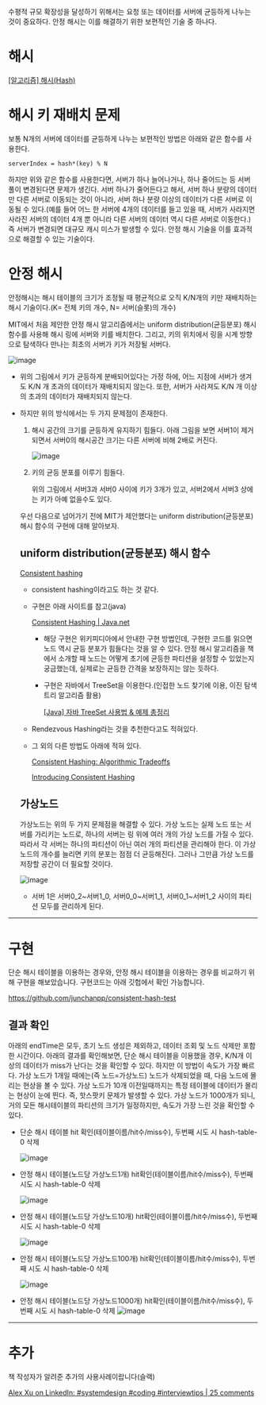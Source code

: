 수평적 규모 확장성을 달성하기 위해서는 요청 또는 데이터를 서버에 균등하게 나누는 것이 중요하다. 안정 해시는 이를 해결하기 위한 보편적인 기술 중 하나다.

# 해시

[[알고리즘] 해시(Hash)](https://velog.io/@hanif/자료구조-해시)

# 해시 키 재배치 문제

보통 N개의 서버에 데이터를 균등하게 나누는 보편적인 방법은 아래와 같은 함수를 사용한다.

`serverIndex = hash*(key) % N`

하지만 위와 같은 함수를 사용한다면, 서버가 하나 늘어나거나, 하나 줄어드는 등 서버 풀이 변경된다면 문제가 생긴다. 서버 하나가 줄어든다고 해서, 서버 하나 분량의 데이터만 다른 서버로 이동되는 것이 아니라, 서버 하나 분량 이상의 데이터가 다른 서버로 이동될 수 있다.(예를 들어 어느 한 서버에 4개의 데이터를 들고 있을 때,  서버가 사라지면 사라진 서버의 데이터 4개 뿐 아니라 다른 서버의 데이터 역시 다른 서버로 이동한다.) 즉 서버가 변경되면 대규모 캐시 미스가 발생할 수 있다. 안정 해시 기술을 이를 효과적으로 해결할 수 있는 기술이다.

# 안정 해시

안정해시는 해시 테이블의 크기가 조정될 때 평균적으로 오직 K/N개의 키만 재배치하는 해시 기술이다.(K= 전체 키의 개수, N= 서버(슬롯)의 개수) 

MIT에서 처음 제안한 안정 해시 알고리즘에서는 uniform distribution(균등분포) 해시 함수를 사용해 해시 링에 서버와 키를 배치한다. 그리고, 키의 위치에서 링을 시계 방향으로 탐색하다 만나는 최초의 서버가 키가 저장될 서버다.

![image](https://github.com/junchanpp/2023-system-design-interview-2nd/assets/49396352/24a8ffa9-67c4-4b0b-9bca-c16ed491ead8)


- 위의 그림에서 키가 균등하게 분배되어있다는 가정 하에, 어느 지점에 서버가 생겨도 K/N 개 초과의 데이터가 재배치되지 않는다. 또한, 서버가 사라져도 K/N 개 이상의 초과의 데이터가 재배치되지 않는다.
- 하지만 위의 방식에서는 두 가지 문제점이 존재한다.
    1. 해시 공간의 크기를 균등하게 유지하기 힘들다.  아래 그림을 보면 서버1이 제거되면서 서버0의 해시공간 크기는 다른 서버에 비해 2배로 커진다.
        
        ![image](https://github.com/junchanpp/2023-system-design-interview-2nd/assets/49396352/3d2252dd-9a5b-4932-947f-c18de92b0147)

        
    2. 키의 균등 분포를 이루기 힘들다.
        
        위의 그림에서 서버3과 서버0 사이에 키가 3개가 있고, 서버2에서 서버3 상에는 키가 아예 없을수도 있다.
        
    
    우선 다음으로 넘어가기 전에 MIT가 제안했다는 uniform distribution(균등분포) 해시 함수의 구현에 대해 알아보자.
    
    ## uniform distribution(균등분포) 해시 함수
    
    [Consistent hashing](https://en.wikipedia.org/wiki/Consistent_hashing)
    
    - consistent hashing이라고도 하는 것 같다.
    - 구현은 아래 사이트를 참고(java)
        
        [Consistent Hashing | Java.net](https://web.archive.org/web/20120605030524/http://weblogs.java.net/blog/tomwhite/archive/2007/11/consistent_hash.html)
        
        - 해당 구현은 위키피디아에서 안내한 구현 방법인데, 구현한 코드를 읽으면 노드 역시 균등 분포가 힘들다는 것을 알 수 있다. 안정 해시 알고리즘을 책에서 소개할 때 노드는 어떻게 초기에 균등한 파티션을 설정할 수 있었는지 궁금했는데, 실제로는 균등한 간격을 보장하지는 않는 듯하다.
        - 구현은 자바에서 TreeSet을 이용한다.(인접한 노드 찾기에 이용, 이진 탐색 트리 알고리즘 활용)
            
            [[Java] 자바 TreeSet 사용법 & 예제 총정리](https://coding-factory.tistory.com/555)
            
    - Rendezvous Hashing라는 것을 추천한다고도 적혀있다.
    - 그 외의 다른 방법도 아래에 적혀 있다.
        
        [Consistent Hashing: Algorithmic Tradeoffs](https://dgryski.medium.com/consistent-hashing-algorithmic-tradeoffs-ef6b8e2fcae8)
        
        [Introducing Consistent Hashing](https://itnext.io/introducing-consistent-hashing-9a289769052e)
        
    
    ## 가상노드
    
    가상노드는 위의 두 가지 문제점을 해결할 수 있다. 가상 노드는 실제 노드 또는 서버를 가리키는 노드로, 하나의 서버는 링 위에 여러 개의 가상 노드를 가질 수 있다. 따라서 각 서버는 하나의 파티션이 아닌 여러 개의 파티션을 관리해야 한다.  이 가상 노드의 개수를 늘리면 키의 분포는 점점 더 균등해진다. 그러나 그만큼 가상 노드를 저장할 공간이 더 필요할 것이다.
    
    ![image](https://github.com/junchanpp/2023-system-design-interview-2nd/assets/49396352/7f5f8db9-d6e5-47c1-a50a-3d16bebc6399)

    
    - 서버 1은 서버0_2~서버1_0, 서버0_0~서버1_1, 서버0_1~서버1_2 사이의 파티션 모두를 관리하게 된다.
    

---

# 구현

단순 해시 테이블을 이용하는 경우와, 안정 해시 테이블을 이용하는 경우를 비교하기 위해 구현을 해보았습니다.
구현코드는 아래 깃헙에서 확인 가능합니다.

https://github.com/junchanpp/consistent-hash-test

## 결과 확인

아래의 endTime은 모두, 초기 노드 생성은 제외하고, 데이터 조회 및 노드 삭제만 포함한 시간이다.
아래의 결과를 확인해보면, 단순 해시 테이블을 이용했을 경우, K/N개 이상의 데이터가 miss가 난다는 것을 확인할 수 있다. 하지만 이 방법이 속도가 가장 빠르다.
가상 노드가 1개일 때에는(즉 노드=가상노드) 노드가 삭제되었을 때, 다음 노드에 몰리는 현상을 볼 수 있다.
가상 노드가 10개 이전일때까지는 특정 테이블에 데이터가 몰리는 현상이 눈에 띈다. 즉, 핫스팟키 문제가 발생할 수 있다.
가상 노드가 1000개가 되니, 거의 모든 해시테이블의 파티션의 크기가 일정하지만, 속도가 가장 느린 것을 확인할 수 있다.


- 단순 해시 테이블 hit 확인(테이블이름/hit수/miss수), 두번째 시도 시 hash-table-0 삭제
    
    ![image](https://github.com/junchanpp/2023-system-design-interview-2nd/assets/49396352/3f104f32-3e6f-4bfe-9b96-c22e45c76bc3)

    
- 안정 해시 테이블(노드당 가상노드1개) hit확인(테이블이름/hit수/miss수), 두번째 시도 시 hash-table-0 삭제
    
    ![image](https://github.com/junchanpp/2023-system-design-interview-2nd/assets/49396352/7c4c7b34-8852-4b79-993e-cd43920deb0a)

    
- 안정 해시 테이블(노드당 가상노드10개) hit확인(테이블이름/hit수/miss수), 두번째 시도 시 hash-table-0 삭제
    
    ![image](https://github.com/junchanpp/2023-system-design-interview-2nd/assets/49396352/ff1e8912-27a7-4f50-a434-e85032b3915d)

    
- 안정 해시 테이블(노드당 가상노드100개) hit확인(테이블이름/hit수/miss수), 두번째 시도 시 hash-table-0 삭제
    
    ![image](https://github.com/junchanpp/2023-system-design-interview-2nd/assets/49396352/2c3a7014-38a2-4c1e-b857-7b6af9932b63)

    
- 안정 해시 테이블(노드당 가상노드1000개) hit확인(테이블이름/hit수/miss수), 두번째 시도 시 hash-table-0 삭제
    ![image](https://github.com/junchanpp/2023-system-design-interview-2nd/assets/49396352/17844765-dee8-4979-a600-6c16ef136ecc)


---

# 추가

책 작성자가 알려준 추가의 사용사례이랍니다(슬랙)

[Alex Xu on LinkedIn: #systemdesign #coding #interviewtips | 25 comments](https://www.linkedin.com/posts/alexxubyte_systemdesign-coding-interviewtips-activity-7067163689027563522-QreX?utm_source=share&utm_medium=member_desktop)
